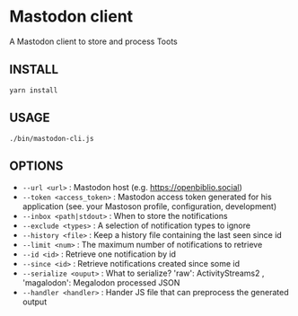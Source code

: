 # Mastodon client

A Mastodon client to store and process Toots

## INSTALL

```
yarn install
```

## USAGE

```
./bin/mastodon-cli.js
```

## OPTIONS

- `--url <url>` : Mastodon host (e.g. https://openbiblio.social)
- `--token <access_token>` : Mastodon access token generated for his application (see. your Mastoson profile, configuration, development)
- `--inbox <path|stdout>` : When to store the notifications
- `--exclude <types>` : A selection of notification types to ignore
- `--history <file>` : Keep a history file containing the last seen since id
- `--limit <num>` : The maximum number of notifications to retrieve
- `--id <id>` : Retrieve one notification by id
- `--since <id>` : Retrieve notifications created since some id
- `--serialize <ouput>` : What to serialize? 'raw': ActivityStreams2 , 'magalodon': Megalodon processed JSON
- `--handler <handler>` : Hander JS file that can preprocess the generated output
